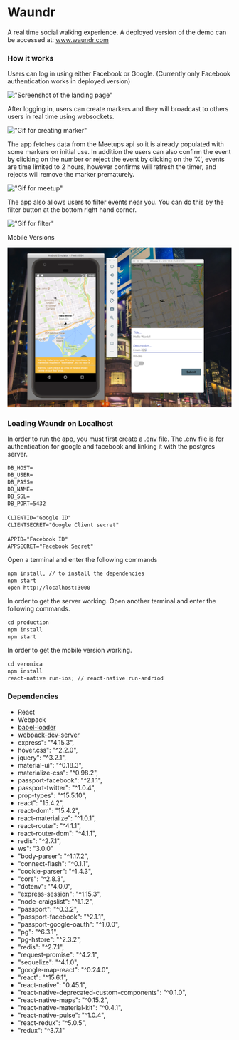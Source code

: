 Waundr
=====================

A real time social walking experience. A deployed version of the demo can be accessed at: www.waundr.com

### How it works

Users can log in using either Facebook or Google. (Currently only Facebook authentication works in deployed version)

!["Screenshot of the landing page"](https://github.com/ffiargus/Waundr/blob/master/gif/login.png)

After logging in, users can create markers and they will broadcast to others users in real time using websockets.

!["Gif for creating marker"](https://github.com/ffiargus/Waundr/blob/master/gif/Createmarkers.gif)

The app fetches data from the Meetups api so it is already populated with some markers on initial use.
In addition the users can also confirm the event by clicking on the number or reject the event by clicking on the 'X', events are time limited to 2 hours, however confirms will refresh the timer, and rejects will remove the marker prematurely.

!["Gif for meetup"](https://github.com/ffiargus/Waundr/blob/master/gif/meetup.gif)

The app also allows users to filter events near you. You can do this by the filter button at the bottom right hand corner.

!["Gif for filter"](https://github.com/ffiargus/Waundr/blob/master/gif/filter.gif)

Mobile Versions

!["Example of iOS and Android devices"](https://github.com/ffiargus/Waundr/blob/master/gif/MobileExample.png)

### Loading Waundr on Localhost

In order to run the app, you must first create a .env file.
The .env file is for authentication for google and facebook and linking it with the postgres server.

```
DB_HOST=
DB_USER=
DB_PASS=
DB_NAME=
DB_SSL=
DB_PORT=5432

CLIENTID="Google ID"
CLIENTSECRET="Google Client secret"

APPID="Facebook ID"
APPSECRET="Facebook Secret"

```

Open a terminal and enter the following commands

```
npm install, // to install the dependencies
npm start
open http://localhost:3000

```

In order to get the server working. Open another terminal and enter the following commands.

```
cd production
npm install
npm start
```

In order to get the mobile version working.

```
cd veronica
npm install
react-native run-ios; // react-native run-andriod
```

### Dependencies

* React
* Webpack
* [babel-loader](https://github.com/babel/babel-loader)
* [webpack-dev-server](https://github.com/webpack/webpack-dev-server)
* express": "^4.15.3",
* hover.css": "^2.2.0",
* jquery": "^3.2.1",
* material-ui": "^0.18.3",
* materialize-css": "^0.98.2",
* passport-facebook": "^2.1.1",
* passport-twitter": "^1.0.4",
* prop-types": "^15.5.10",
* react": "15.4.2",
* react-dom": "15.4.2",
* react-materialize": "^1.0.1",
* react-router": "^4.1.1",
* react-router-dom": "^4.1.1",
* redis": "^2.7.1",
* ws": "3.0.0"
* "body-parser": "^1.17.2",
* "connect-flash": "^0.1.1",
* "cookie-parser": "^1.4.3",
* "cors": "^2.8.3",
* "dotenv": "^4.0.0",
* "express-session": "^1.15.3",
* "node-craigslist": "^1.1.2",
* "passport": "^0.3.2",
* "passport-facebook": "^2.1.1",
* "passport-google-oauth": "^1.0.0",
* "pg": "^6.3.1",
* "pg-hstore": "^2.3.2",
* "redis": "^2.7.1",
* "request-promise": "^4.2.1",
* "sequelize": "^4.1.0",
* "google-map-react": "^0.24.0",
* "react": "^15.6.1",
* "react-native": "0.45.1",
* "react-native-deprecated-custom-components": "^0.1.0",
* "react-native-maps": "^0.15.2",
* "react-native-material-kit": "^0.4.1",
* "react-native-pulse": "^1.0.4",
* "react-redux": "^5.0.5",
* "redux": "^3.7.1"
